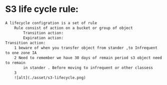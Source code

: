 # S3 life cycle rule:
    A lifecycle configration is a set of rule
        Rule consist of action on a bucket or group of object
            Transition action:
            Expiration action:
    Transition action:
        1 beware of when you transfer object from stander ,to Infrequent to one zone IA
        2 Need to remember we have 30 days of remain period s3 object need to remain 
            in stander . Before moving to infrequent or other classess
        3
        ![alt](./asset/s3-lifecycle.png)